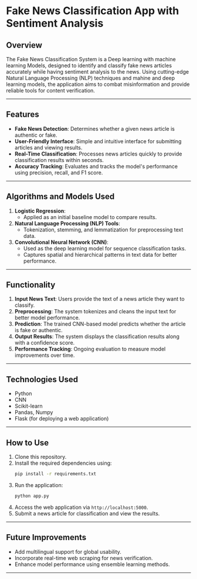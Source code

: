# Fake News Classification App with Sentiment Analysis 

## Overview
The Fake News Classification System is a Deep learning with machine learning Models, designed to identify and classify fake news articles accurately while having sentiment analysis to the news. Using cutting-edge Natural Language Processing (NLP) techniques and mahine and deep learning models, the application aims to combat misinformation and provide reliable tools for content verification.

---

## Features
- **Fake News Detection**: Determines whether a given news article is authentic or fake.
- **User-Friendly Interface**: Simple and intuitive interface for submitting articles and viewing results.
- **Real-Time Classification**: Processes news articles quickly to provide classification results within seconds.
- **Accuracy Tracking**: Evaluates and tracks the model's performance using precision, recall, and F1 score.

---
## Algorithms and Models Used
1. **Logistic Regression**:
   - Applied as an initial baseline model to compare results.
2. **Natural Language Processing (NLP) Tools**: 
   - Tokenization, stemming, and lemmatization for preprocessing text data.
3. **Convolutional Neural Network (CNN)**:
   - Used as the deep learning model for sequence classification tasks.
   - Captures spatial and hierarchical patterns in text data for better performance.

---

## Functionality
1. **Input News Text**: Users provide the text of a news article they want to classify.
2. **Preprocessing**: The system tokenizes and cleans the input text for better model performance.
3. **Prediction**: The trained CNN-based model predicts whether the article is fake or authentic.
4. **Output Results**: The system displays the classification results along with a confidence score.
5. **Performance Tracking**: Ongoing evaluation to measure model improvements over time.

---

## Technologies Used
- Python
- CNN
- Scikit-learn
- Pandas, Numpy
- Flask (for deploying a web application)

---

## How to Use
1. Clone this repository.
2. Install the required dependencies using:
   ```bash
   pip install -r requirements.txt
   ```
3. Run the application:
   ```bash
   python app.py
   ```
4. Access the web application via `http://localhost:5000`.
5. Submit a news article for classification and view the results.

---

## Future Improvements
- Add multilingual support for global usability.
- Incorporate real-time web scraping for news verification.
- Enhance model performance using ensemble learning methods.

---


